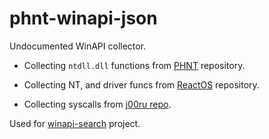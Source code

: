 # phnt-winapi-json
Undocumented WinAPI collector.

- Collecting `ntdll.dll` functions from [PHNT](https://github.com/winsiderss/phnt) repository. 

- Collecting NT, and driver funcs from [ReactOS](https://github.com/reactos/reactos) repository.

- Collecting syscalls from [j00ru repo](https://github.com/j00ru/windows-syscalls).

Used for [winapi-search](https://github.com/krystianbajno/winapi-search) project.
